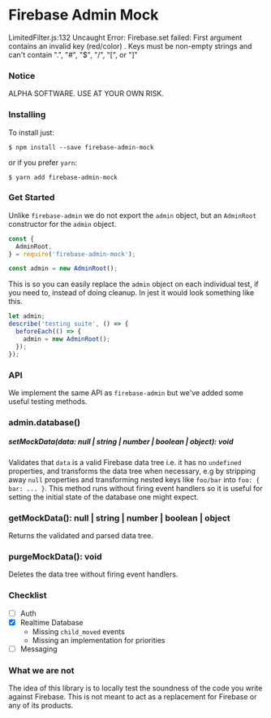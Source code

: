 # Firebase Admin Mock

LimitedFilter.js:132 Uncaught Error: Firebase.set failed: First argument  contains an invalid key (red/color) .  Keys must be non-empty strings and can't contain ".", "#", "$", "/", "[", or "]"

### Notice

ALPHA SOFTWARE. USE AT YOUR OWN RISK.

### Installing

To install just:

```
$ npm install --save firebase-admin-mock
```

or if you prefer `yarn`:
```
$ yarn add firebase-admin-mock
```

### Get Started

Unlike `firebase-admin` we do not export the `admin` object, but an `AdminRoot` constructor for the `admin` object.

```javascript
const {
  AdminRoot,
} = require('firebase-admin-mock');

const admin = new AdminRoot();
```

This is so you can easily replace the `admin` object on each individual test, if you need to, instead of doing cleanup. In jest it would look something like this.

```javascript
let admin;
describe('testing suite', () => {
  beforeEach(() => {
    admin = new AdminRoot();
  });
});
```

### API

We implement the same API as `firebase-admin` but we've added some useful testing methods.

### admin.database()

##### setMockData(data: null | string | number | boolean | object): void
Validates that `data` is a valid Firebase data tree i.e. it has no `undefined` properties, and transforms the data tree when necessary, e.g by stripping away `null` properties and transforming nested keys like `foo/bar` into `foo: { bar: ... }`. This method runs without firing event handlers so it is useful for setting the initial state of the database one might expect.

### getMockData(): null | string | number | boolean | object
Returns the validated and parsed data tree.

### purgeMockData(): void
Deletes the data tree without firing event handlers.

### Checklist
- [ ] Auth
- [x] Realtime Database
  - Missing `child_moved` events
  - Missing an implementation for priorities
- [ ] Messaging

### What we are not

The idea of this library is to locally test the soundness of the code you write against Firebase. This is not meant to act as a replacement for Firebase or any of its products.
